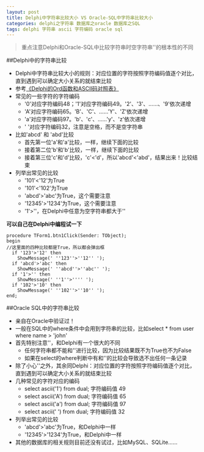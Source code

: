 ```yaml
---
layout: post
title: Delphi中字符串比较大小 VS Oracle-SQL中字符串比较大小
categories: delphi之字符串 数据库之oracle 数据库之SQL
tags: delphi 字符串 ascii 字符编码 oracle sql
---
```


>重点注意Delphi和Oracle-SQL中比较字符串时空字符串''的根本性的不同

##Delphi中的字符串比较

* Delphi中字符串比较大小的规则：对应位置的字符按照字符编码值逐个对比，直到遇到可以确定大小关系的就结束比较
* 参考[《Delphi的Ord函数和ASCII码对照表》](http://www.xumenger.com/delphi-ord-20160222/)
* 常见的一些字符的字符编码
  * '0'对应字符编码48；'1'对应字符编码49。'2'、'3'、……、'9'依次递增
  * 'A'对应字符编码65。'B'、'C'、……'Y'、'Z'依次递增
  * 'a'对应字符编码97。'b'、'c'、……'y'、'z'依次递增
  * ' '对应字符编码32，注意是空格，而不是空字符串 
* 比如'abcd' 和 'abd'比较
  * 首先第一位'a'和'a'比较，一样，继续下面的比较
  * 接着第二位'b'和'b'比较，一样，继续下面的比较
  * 接着第三位'c'和'd'比较，'c'<'d'，所以'abcd'<'abd'，结果出来！比较结束
* 列举出常见的比较
  * '101'<'12'为True
  * '101'<'102'为True
  * 'abcd'>'abc'为True，这个需要注意
  * '12345'>'1234'为True，这个需要注意
  * '1'>''，在Delphi中任意为空字符串都大于''

**可以自己在Delphi中编程试一下**

```
procedure TForm1.btn1Click(Sender: TObject);
begin
//这里面的四种比较都是True，所以都会弹出框
  if '123'>'12' then
    ShowMessage(' ''123''>''12'' ');
  if 'abcd'>'abc' then
    ShowMessage(' ''abcd''>''abc'' ');
  if '1'>'' then
    ShowMessage(' ''1''>'''' ');
  if '102'>'10' then
    ShowMessage(' ''102''>''10'' ');
end;
```

##Oracle SQL中的字符串比较

* 亲自在Oracle中验证过！
* 一般在SQL中的where条件中会用到字符串的比较，比如select * from user where name > 'john'
* 首先特别注意''，和Delphi有一个很大的不同
  * 任何字符串都不能和''进行比较，因为比较结果既不为True也不为False
  * 如果在select的where判断中有和''的比较会导致选不出任何一条记录
* 除了小心''之外，其余同Delphi：对应位置的字符按照字符编码值逐个对比，直到遇到可以确定大小关系的就结束比较
* 几种常见的字符对应的编码
  * select ascii('1') from dual;       字符编码值 49
  * select ascii('A') from dual;       字符编码值 65
  * select ascii('a') from dual;       字符编码值 97
  * select ascii(' ') from dual;       字符编码值 32
* 列举出常见的比较
  * 'abcd'>'abc'为True，和Delphi中一样
  * '12345'>'1234'为True，和Delphi中一样
* 其他的数据库的相关规则目前还没有试过，比如MySQL、SQLite……
